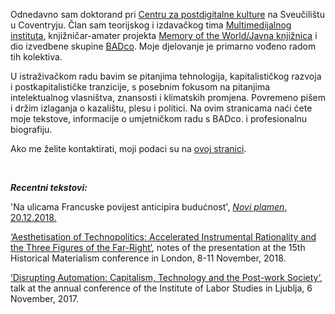 <!--
.. title: Dobrodošli na moje web stranice.
.. author: Tomislav Medak
.. date: 2018-02-05 19:52:05 UTC
.. description: Tomislav Medak, osobne mrežne stranice s tekstovima, umjetničkim radovima, biografijom i kontaktom.
-->

Odnedavno sam doktorand pri [Centru za postdigitalne kulture](http://www.coventry.ac.uk/research/areas-of-research/postdigital-cultures/) na Sveučilištu u Coventryju. Član sam teorijskog i izdavačkog tima
[Multimedijalnog instituta](http://www.mi2.hr/), knjižničar-amater projekta [Memory of the World/Javna knjižnica](https://memoryoftheworld.org/) i dio izvedbene skupine [BADco](http://badco.hr/). Moje djelovanje je primarno vođeno radom tih kolektiva.

U istraživačkom radu bavim se pitanjima tehnologija, kapitalističkog razvoja i postkapitalističke tranzicije, s posebnim fokusom na pitanjima intelektualnog vlasništva, znansosti i klimatskih promjena. Povremeno pišem i držim izlaganja o kazalištu, plesu i politici. Na ovim stranicama naći ćete moje tekstove, informacije o umjetničkom radu s BADco. i profesionalnu biografiju.

Ako me želite kontaktirati, moji podaci su na [ovoj stranici](/en/contact/).

<br>

***Recentni tekstovi:***

'Na ulicama Francuske povijest anticipira budućnost', [*Novi plamen*, 20.12.2018.](http://www.noviplamen.net/glavna/na-ulicama-francuske-povijest-anticipira-buducnost/)

[‘Aesthetisation of Technopolitics: Accelerated Instrumental Rationality and the Three Figures of the Far-Right‘](http://tom.medak.click/en/aesthetisation/), notes of the presentation at the 15th Historical Materialism conference in London, 8-11 November, 2018.

[‘Disrupting Automation: Capitalism, Technology and the Post-work Society‘](http://tom.medak.click/en/automation/), talk at the annual conference of the Institute of Labor Studies in Ljublja, 6 November, 2017.
